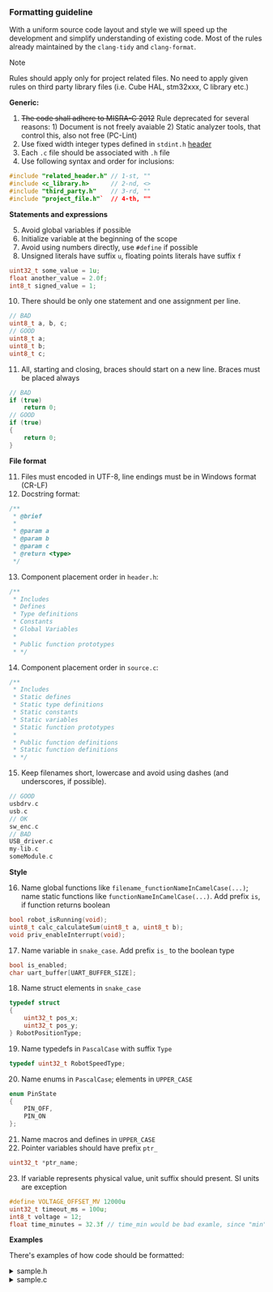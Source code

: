 ### Formatting guideline

With a uniform source code layout and style we will speed up the development and simplify understanding of existing code. Most of the rules already maintained by the `clang-tidy` and `clang-format`.<br>

> [!NOTE]  
> Rules should apply only for project related files. No need to apply given rules on third party library files (i.e. Cube HAL, stm32xxx, C library etc.)

**Generic:**

1. ~~The code shall adhere to MISRA-C 2012~~ Rule deprecated for several reasons: 1) Document is not freely avaiable 2) Static analyzer tools, that control this, also not free (PC-Lint)
2. Use fixed width integer types defined in `stdint.h` [header](https://en.cppreference.com/w/c/types/integer)
3. Each `.c` file should be associated with `.h` file
4. Use following syntax and order for inclusions:
```cpp
#include "related_header.h" // 1-st, ""
#include <c_library.h>      // 2-nd, <>
#include "third_party.h"    // 3-rd, ""
#include "project_file.h"`  // 4-th, ""
```

**Statements and expressions** 

5. Avoid global variables if possible
6. Initialize variable at the beginning of the scope
7. Avoid using numbers directly, use `#define` if possible
8. Unsigned literals have suffix `u`, floating points literals have suffix `f`
```cpp
uint32_t some_value = 1u;
float another_value = 2.0f;
int8_t signed_value = 1;
```
10. There should be only one statement and one assignment per line.
```cpp
// BAD
uint8_t a, b, c;
// GOOD
uint8_t a;
uint8_t b;
uint8_t c;
```
11. All, starting and closing, braces should start on a new line. Braces must be placed always
```cpp
// BAD
if (true)
    return 0;
// GOOD
if (true)
{
    return 0;
}
```

**File format**

11. Files must encoded in UTF-8, line endings must be in Windows format (CR-LF)
12. Docstring format:
```cpp
/**
 * @brief 
 * 
 * @param a
 * @param b
 * @param c
 * @return <type>
 */
```
13. Component placement order in `header.h`:
```cpp
/**
 * Includes
 * Defines
 * Type definitions
 * Constants
 * Global Variables
 * 
 * Public function prototypes
 * */
```
14. Component placement order in `source.c`:
```cpp
/**
 * Includes
 * Static defines
 * Static type definitions
 * Static constants
 * Static variables
 * Static function prototypes
 * 
 * Public function definitions
 * Static function definitions
 * */
```
15. Keep filenames short, lowercase and avoid using dashes (and underscores, if possible). 
```cpp
// GOOD
usbdrv.c
usb.c
// OK
sw_enc.c
// BAD
USB_driver.c
my-lib.c
someModule.c
```

**Style**

16. Name global functions like `filename_functionNameInCamelCase(...)`; name static functions like `functionNameInCamelCase(...)`. Add prefix `is`, if function returns boolean
```cpp
bool robot_isRunning(void);
uint8_t calc_calculateSum(uint8_t a, uint8_t b);
void priv_enableInterrupt(void);
```
17. Name variable in `snake_case`. Add prefix `is_` to the boolean type
```cpp
bool is_enabled;
char uart_buffer[UART_BUFFER_SIZE];
```
18. Name struct elements in `snake_case`
```cpp
typedef struct
{
    uint32_t pos_x;
    uint32_t pos_y;
} RobotPositionType;
```
19. Name typedefs in `PascalCase` with suffix `Type`
```cpp
typedef uint32_t RobotSpeedType;
```
20. Name enums in `PascalCase`; elements in `UPPER_CASE`
```cpp
enum PinState
{
    PIN_OFF,
    PIN_ON
};
``` 
21. Name macros and defines in `UPPER_CASE`
22. Pointer variables should have prefix `ptr_` 
```cpp
uint32_t *ptr_name;
```
23. If variable represents physical value, unit suffix should present. SI units are exception
```cpp
#define VOLTAGE_OFFSET_MV 12000u
uint32_t timeout_ms = 100u;
int8_t voltage = 12;
float time_minutes = 32.3f // time_min would be bad examle, since "min" could be confused with minimum
```

**Examples**

There's examples of how code should be formatted:
<details>
  <summary>sample.h</summary>
  
```cpp
// To be filled
```
</details>

<details>
  <summary>sample.c</summary>
  
```cpp
// To be filled
```
</details>
